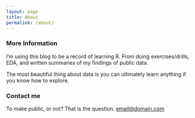 ```yaml
---
layout: page
title: About
permalink: /about/
---
```


### More Information

I’m using this blog to be a record of learning R. From doing exercises/drills, EDA, and written summaries of my findings of public data.

The most beautiful thing about data is you can ultimately learn anything if you know how to explore.

### Contact me

To make public, or not? That is the question.
[email@domain.com](mailto:email@domain.com)
